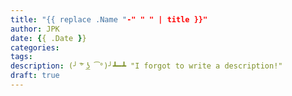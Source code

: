 ```yaml
---
title: "{{ replace .Name "-" " " | title }}"
author: JPK
date: {{ .Date }}
categories:
tags:
description: (╯ ͠° ͟ʖ ͡°)╯┻━┻ "I forgot to write a description!"
draft: true
---
```



